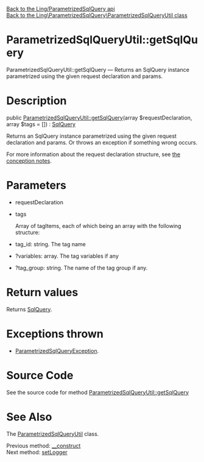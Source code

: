 [Back to the Ling/ParametrizedSqlQuery api](https://github.com/lingtalfi/ParametrizedSqlQuery/blob/master/doc/api/Ling/ParametrizedSqlQuery.md)<br>
[Back to the Ling\ParametrizedSqlQuery\ParametrizedSqlQueryUtil class](https://github.com/lingtalfi/ParametrizedSqlQuery/blob/master/doc/api/Ling/ParametrizedSqlQuery/ParametrizedSqlQueryUtil.md)


ParametrizedSqlQueryUtil::getSqlQuery
================



ParametrizedSqlQueryUtil::getSqlQuery — Returns an SqlQuery instance parametrized using the given request declaration and params.




Description
================


public [ParametrizedSqlQueryUtil::getSqlQuery](https://github.com/lingtalfi/ParametrizedSqlQuery/blob/master/doc/api/Ling/ParametrizedSqlQuery/ParametrizedSqlQueryUtil/getSqlQuery.md)(array $requestDeclaration, array $tags = []) : [SqlQuery](https://github.com/lingtalfi/SqlQuery)




Returns an SqlQuery instance parametrized using the given request declaration and params.
Or throws an exception if something wrong occurs.

For more information about the request declaration structure, see [the conception notes](https://github.com/lingtalfi/ParametrizedSqlQuery/blob/master/doc/pages/conception-notes.md).




Parameters
================


- requestDeclaration

    

- tags

    Array of tagItems, each of which being an array with the following structure:
- tag_id: string. The tag name
- ?variables: array. The tag variables if any
- ?tag_group: string. The name of the tag group if any.


Return values
================

Returns [SqlQuery](https://github.com/lingtalfi/SqlQuery).


Exceptions thrown
================

- [ParametrizedSqlQueryException](https://github.com/lingtalfi/ParametrizedSqlQuery/blob/master/doc/api/Ling/ParametrizedSqlQuery/Exception/ParametrizedSqlQueryException.md).&nbsp;







Source Code
===========
See the source code for method [ParametrizedSqlQueryUtil::getSqlQuery](https://github.com/lingtalfi/ParametrizedSqlQuery/blob/master/ParametrizedSqlQueryUtil.php#L127-L330)


See Also
================

The [ParametrizedSqlQueryUtil](https://github.com/lingtalfi/ParametrizedSqlQuery/blob/master/doc/api/Ling/ParametrizedSqlQuery/ParametrizedSqlQueryUtil.md) class.

Previous method: [__construct](https://github.com/lingtalfi/ParametrizedSqlQuery/blob/master/doc/api/Ling/ParametrizedSqlQuery/ParametrizedSqlQueryUtil/__construct.md)<br>Next method: [setLogger](https://github.com/lingtalfi/ParametrizedSqlQuery/blob/master/doc/api/Ling/ParametrizedSqlQuery/ParametrizedSqlQueryUtil/setLogger.md)<br>

